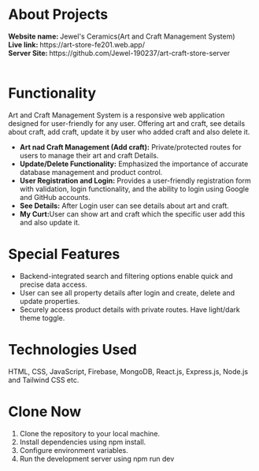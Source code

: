 
<h1>About Projects</h1>
<b> Website name: </b> Jewel's Ceramics(Art and Craft Management System) </br>
<b>Live link: </b> https://art-store-fe201.web.app/ </br>
<b>Server Site: </b>https://github.com/Jewel-190237/art-craft-store-server</br>
</br>

<h1>Functionality</h1>
<p>Art and Craft Management System is a responsive web application designed for user-friendly for any user. Offering art and craft, see details about craft, add craft, update it by user who added craft and also delete it.</p>

<ul>
 <li> <b>Art nad Craft Management (Add craft):</b> Private/protected routes for users to manage their art and craft Details.</li>
 <li> <b>Update/Delete Functionality:</b> Emphasized the importance of accurate database management and product control.</li>
 <li> <b>User Registration and Login:</b> Provides a user-friendly registration form with validation, login functionality, and the ability to login using Google and GitHub accounts.</li>
 <li> <b>See Details:</b> After Login user can see details about art and craft.</li>
 <li> <b>My Curt:</b>User can show art and craft which the specific user add this and also update it.</li>
</ul>

</ul>

<h1>Special Features</h1>
<ul>
<li>Backend-integrated search and filtering options enable quick and precise data access. </li>
<li>User can see all property details after login and create, delete and update properties.</li>
<li>Securely access product details with private routes. Have light/dark theme toggle.</li>

</ul>

<h1>Technologies Used</h1>
HTML, CSS, JavaScript, Firebase, MongoDB, React.js, Express.js, Node.js and Tailwind CSS etc. </br>

<h1>Clone Now</h1>
<ol>
<li>Clone the repository to your local machine.</li>
<li>Install dependencies using npm install.</li>
<li>Configure environment variables.</li>
<li>Run the development server using npm run dev</li>
</ol>